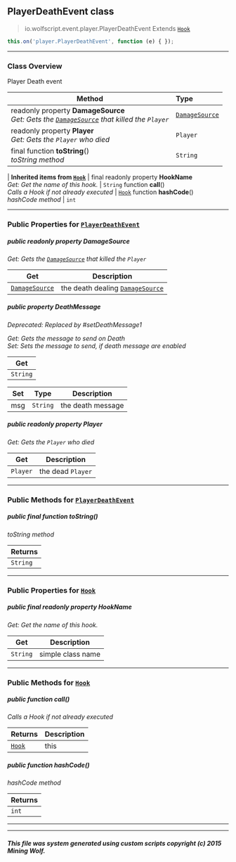 ## PlayerDeathEvent __class__

>io.wolfscript.event.player.PlayerDeathEvent
>Extends [`Hook`](../../hook/Hook.md)
``` javascript
this.on('player.PlayerDeathEvent', function (e) { });
```


---

### Class Overview

Player Death event

Method | Type   
--- | :--- 
 readonly property __DamageSource__ <br> _Get: Gets the [`DamageSource`](../../api/DamageSource.md) that killed the `Player`_ | [`DamageSource`](../../api/DamageSource.md)
 readonly property __Player__ <br> _Get: Gets the `Player` who died_ | `Player`
final function __toString__() <br> _toString method_ | `String`
 |
__Inherited items from [`Hook`](../../hook/Hook.md)__ |
final readonly property __HookName__ <br> _Get: Get the name of this hook._ | `String`
 function __call__() <br> _Calls a Hook if not already executed_ | [`Hook`](../../hook/Hook.md)
 function __hashCode__() <br> _hashCode method_ | `int`





---


### Public Properties for [`PlayerDeathEvent`](PlayerDeathEvent.md)

##### <a id='damagesource'></a>public  readonly property __DamageSource__

_Get: Gets the [`DamageSource`](../../api/DamageSource.md) that killed the `Player`_

Get | Description
--- | --- 
[`DamageSource`](../../api/DamageSource.md) | the death dealing [`DamageSource`](../../api/DamageSource.md)



##### <a id='deathmessage'></a>public   property __DeathMessage__
_Deprecated: Replaced by #setDeathMessage1_

_Get: Gets the message to send on Death<br>Set: Sets the message to send, if death message are enabled_

Get | 
--- | 
`String` |

Set | Type | Description  
--- | --- | --- 
msg | `String` | the death message


##### <a id='player'></a>public  readonly property __Player__

_Get: Gets the `Player` who died_

Get | Description
--- | --- 
`Player` | the dead `Player`



---

### Public Methods for [`PlayerDeathEvent`](PlayerDeathEvent.md)

##### <a id='tostring'></a>public final function __toString__()

_toString method_

Returns | 
--- | 
`String` |


---

### Public Properties for [`Hook`](../../hook/Hook.md)

##### <a id='hookname'></a>public final readonly property __HookName__

_Get: Get the name of this hook._

Get | Description
--- | --- 
`String` | simple class name



---

### Public Methods for [`Hook`](../../hook/Hook.md)

##### <a id='call'></a>public  function __call__()

_Calls a Hook if not already executed_

Returns | Description
--- | --- 
[`Hook`](../../hook/Hook.md) | this


##### <a id='hashcode'></a>public  function __hashCode__()

_hashCode method_

Returns | 
--- | 
`int` |


---


---


##### This file was system generated using custom scripts copyright (c) 2015 Mining Wolf.
	

